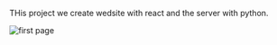 THis project we create wedsite with react and the server with python. 

![first page]([[http://url/to/img.png](https://github.com/Raum27/Frontreact/blob/main/image/1.png)](https://raw.githubusercontent.com/Raum27/Frontreact/main/image/1.png?token=GHSAT0AAAAAACRB5ERHEETLIKZPREKPAPREZSC2JLQ))

